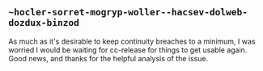 ## `~hocler-sorret-mogryp-woller--hacsev-dolweb-dozdux-binzod`
As much as it's desirable to keep continuity breaches to a minimum, I was worried I would be waiting for cc-release for things to get usable again.  Good news, and thanks for the helpful analysis of the issue.